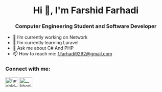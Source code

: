 <h1 align="center">Hi 👋, I'm Farshid Farhadi </h1>
<h3 align="center">Computer Engineering Student and Software Developer</h3>

<!--
**Farshid34/Farshid34** is a ✨ _special_ ✨ repository because its `README.md` (this file) appears on your GitHub profile.
-->
- 🔭 I’m currently working on Network
- 🌱 I’m currently learning Laravel
- 💬 Ask me about C# And PHP
- 📫 How to reach me: f.farhadi9292@gmail.com

<h3 align="left">Connect with me:</h3>
<p align="left">
<a href="https://linkedin.com/in/farshid-farhadi-765548368" target="blank"><img align="center" src="https://raw.githubusercontent.com/rahuldkjain/github-profile-readme-generator/master/src/images/icons/Social/linked-in-alt.svg" alt="farshid-farhadi-765548368" height="30" width="40" /></a>
<a href="https://instagram.com/__khodeferi__" target="blank"><img align="center" src="https://raw.githubusercontent.com/rahuldkjain/github-profile-readme-generator/master/src/images/icons/Social/instagram.svg" alt="__khodeferi__" height="30" width="40" /></a>
</p>




